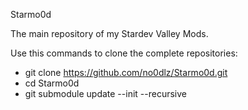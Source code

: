 Starmo0d

The main repository of my Stardev Valley Mods.


Use this commands to clone the complete repositories:
 - git clone https://github.com/no0dlz/Starmo0d.git
 - cd Starmo0d
 - git submodule update --init --recursive
